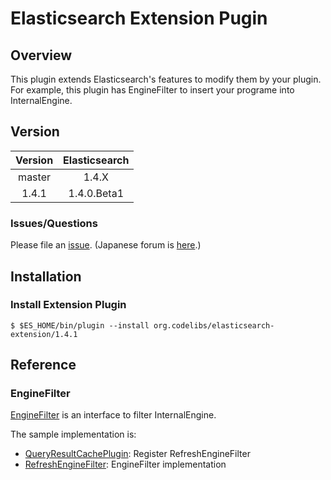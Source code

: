 Elasticsearch Extension Pugin
=======================

## Overview

This plugin extends Elasticsearch's features to modify them by your plugin.
For example, this plugin has EngineFilter to insert your programe into InternalEngine.

## Version

| Version   | Elasticsearch |
|:---------:|:-------------:|
| master    | 1.4.X         |
| 1.4.1     | 1.4.0.Beta1   |

### Issues/Questions

Please file an [issue](https://github.com/codelibs/elasticsearch-extension/issues "issue").
(Japanese forum is [here](https://github.com/codelibs/codelibs-ja-forum "here").)

## Installation

### Install Extension Plugin

    $ $ES_HOME/bin/plugin --install org.codelibs/elasticsearch-extension/1.4.1

## Reference

### EngineFilter

[EngineFilter](https://github.com/codelibs/elasticsearch-extension/blob/master/src/main/java/org/codelibs/elasticsearch/extension/filter/EngineFilter.java "EngineFitler") is an interface to filter InternalEngine.

The sample implementation is:
* [QueryResultCachePlugin](https://github.com/codelibs/elasticsearch-qrcache/blob/elasticsearch-qrcache-1.4.1/src/main/java/org/codelibs/elasticsearch/qrcache/QueryResultCachePlugin.java "QueryResultCachePlugin"): Register RefreshEngineFilter
* [RefreshEngineFilter](https://github.com/codelibs/elasticsearch-qrcache/blob/elasticsearch-qrcache-1.4.1/src/main/java/org/codelibs/elasticsearch/qrcache/filter/RefreshEngineFilter.java "RefreshEngineFilter"): EngineFilter implementation

